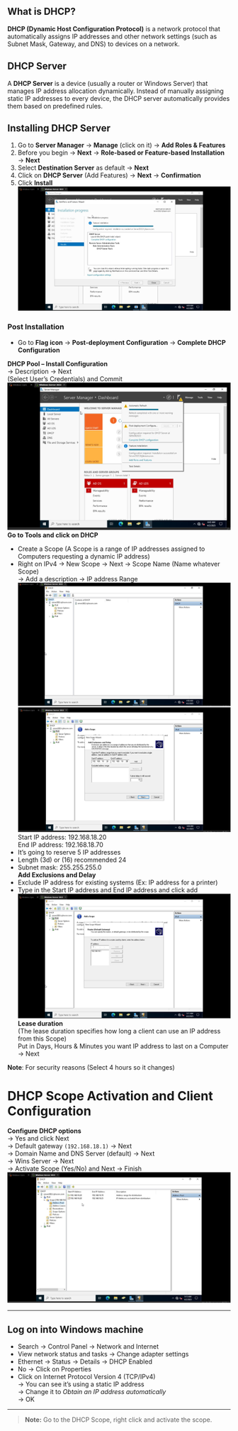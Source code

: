 
## What is DHCP?

**DHCP (Dynamic Host Configuration Protocol)** is a network protocol that automatically assigns IP addresses and other network settings (such as Subnet Mask, Gateway, and DNS) to devices on a network.
## DHCP Server
A **DHCP Server** is a device (usually a router or Windows Server) that manages IP address allocation dynamically. Instead of manually assigning static IP addresses to every device, the DHCP server automatically provides them based on predefined rules.

## Installing DHCP Server

1. Go to **Server Manager** → **Manage** (click on it) → **Add Roles & Features**  
2. Before you begin → **Next** → **Role-based or Feature-based Installation** → **Next**  
3. Select **Destination Server** as default → **Next**  
4. Click on **DHCP Server** (Add Features) → **Next** → **Confirmation**  
5. Click **Install**
![Screenshot](images/screenshot112.jpg)
### Post Installation

- Go to **Flag icon** → **Post-deployment Configuration** → **Complete DHCP Configuration**

**DHCP Pool – Install Configuration**  
→ Description → Next  
(Select User’s Credentials) and Commit  
![Screenshot](images/screenshot113.jpg)
**Go to Tools and click on DHCP**

- Create a Scope (A Scope is a range of IP addresses assigned to Computers requesting a dynamic IP address)  
- Right on IPv4 → New Scope → Next → Scope Name (Name whatever Scope)  
  → Add a description → IP address Range 
![Screenshot](images/screenshot114.jpg)
![Screenshot](images/screenshot115.jpg)
Start IP address: 192.168.18.20  
End IP address: 192.168.18.70
- It’s going to reserve 5 IP addresses  
- Length (3d) or (16) recommended 24  
- Subnet mask: 255.255.255.0  
**Add Exclusions and Delay**  
- Exclude IP address for existing systems (Ex: IP address for a printer)  
- Type in the Start IP address and End IP address and click add  
![Screenshot](images/screenshot116.jpg)
**Lease duration**  
(The lease duration specifies how long a client can use an IP address from this Scope)  
Put in Days, Hours & Minutes you want IP address to last on a Computer → Next  

**Note**: For security reasons (Select 4 hours so it changes)

# DHCP Scope Activation and Client Configuration

**Configure DHCP options**  
→ Yes and click Next  
→ Default gateway `(192.168.18.1)` → Next  
→ Domain Name and DNS Server (default) → Next  
→ Wins Server → Next  
→ Activate Scope (Yes/No) and Next → Finish  
![Screenshot](images/screenshot117.jpg)

---
## Log on into Windows machine

- Search → Control Panel → Network and Internet  
- View network status and tasks → Change adapter settings  
- Ethernet → Status → Details → DHCP Enabled  
- No → Click on Properties  
- Click on Internet Protocol Version 4 (TCP/IPv4)  
  → You can see it’s using a static IP address  
  → Change it to *Obtain an IP address automatically*  
  → OK  
---

> **Note:** Go to the DHCP Scope, right click and activate the scope.
